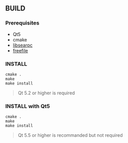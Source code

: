## BUILD ##

### Prerequisites ###

- Qt5
- cmake
- [libsearpc](https://github.com/dispatch-no/freefile-libsearpc)
- [freefile](https://github.com/dispatch-no/freefile-daemon)

### INSTALL ###

```
cmake .
make
make install
```

> Qt 5.2 or higher is required

### INSTALL with Qt5 ###

```
cmake .
make
make install
```

> Qt 5.5 or higher is recommanded but not required
